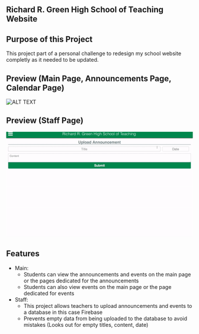 ## Richard R. Green High School of Teaching Website

## Purpose of this Project
This project part of a personal challenge to redesign my school website completly as it needed to be updated.

## Preview (Main Page, Announcements Page, Calendar Page)
![ALT TEXT](Preview/preview_main.gif)

## Preview (Staff Page)
![ALT TEXT](Preview/preview_staff.gif)

## Features
 * Main:
    * Students can view the announcements and events on the main page or the pages dedicated for the announcements
    * Students can also view events on the main page or the page dedicated for events
 * Staff:
    * This project allows teachers to upload announcements and events to a database in this case Firebase
    * Prevents empty data from being uploaded to the database to avoid mistakes (Looks out for empty titles, content, date)

